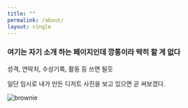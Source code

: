 ```yaml
---
title: ""
permalink: /about/
layout: single
---
```


### 여기는 자기 소개 하는 페이지인데 깡통이라 딱히 할 게 없다 
성격, 연락처, 수상기록, 활동 등 쓰면 될듯

일단 임시로 내가 만든 디저트 사진을 보고 있으면 곧 써보겠다.

![brownie](https://github.com/user-attachments/assets/cdb102a7-a7ce-4b92-8a1d-1a5d7565cd3c)